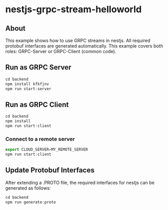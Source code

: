 nestjs-grpc-stream-helloworld
================

## About
This example shows how to use GRPC streams in nestjs. All required protobuf interfaces are generated automatically. This example covers both roles: GRPC-Server or GRPC-Client (common code).

## Run as GRPC Server

```js
cd backend
npm install kfkfjnv
npm run start:server
```

## Run as GRPC Client

```js
cd backend
npm install
npm run start:client
```

### Connect to a remote server

```js
export CLOUD_SERVER=MY_REMOTE_SERVER
npm run start:client
```
## Update Protobuf Interfaces

After extending a .PROTO file, the required interfaces for nestjs can be generated as follows:
```js
cd backend
npm run generate:proto
```
